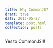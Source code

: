 ```yaml
---
title: Why CommonJS?
draft: true
date: 2015-05-27
template: post.html
collection: posts
---
```


Yes to CommonJS!!!
